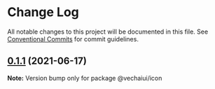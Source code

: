 # Change Log

All notable changes to this project will be documented in this file.
See [Conventional Commits](https://conventionalcommits.org) for commit guidelines.

## [0.1.1](https://github.com/vechai/vechaiui/compare/@vechaiui/icon@0.1.0...@vechaiui/icon@0.1.1) (2021-06-17)

**Note:** Version bump only for package @vechaiui/icon
